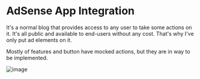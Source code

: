 # AdSense App Integration

It's a normal blog that provides access to any user to take some actions on it. It's all public and available to end-users without any cost. That's why I've only put ad elements on it.

Mostly of features and button have mocked actions, but they are in way to be implemented.

![image](https://github.com/user-attachments/assets/f2d31273-493a-4426-a724-f86e96e63f58)
